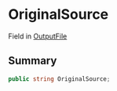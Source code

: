 # OriginalSource

Field in [OutputFile](./)

## Summary

```csharp
public string OriginalSource;
```
